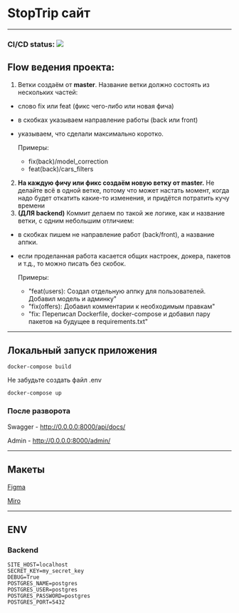 # StopTrip сайт

***

### CI/CD status: <img src="https://github.com/Sagayakov/stop_trip/workflows/CI-CD/badge.svg?branch=master">

## Flow  ведения проекта:
1. Ветки создаём от **master**. Название ветки должно состоять из нескольких частей:
 - слово fix или feat (фикс чего-либо или новая фича)
 - в скобках указываем направление работы (back или front)
 - указываем, что сделали максимально коротко.

    Примеры:


     - fix(back)/model_correction
     - feat(back)/cars_filters

2. **На каждую фичу или фикс создаём новую ветку от master.** Не делайте всё в одной ветке, потому что может настать момент, когда надо будет откатить какие-то изменения, и придётся потратить кучу времени
3. **(ДЛЯ backend)** Коммит делаем по такой же логике, как и название ветки, с одним небольшим отличием:
 - в скобках пишем не направление работ (back/front), а название аппки.
 - если проделанная работа касается общих настроек, докера, пакетов и т.д., то можно писать без скобок.

    Примеры:


    - "feat(users): Создал отдельную аппку для пользователей. Добавил модель и админку"
    - "fix(offers): Добавил комментарии к необходимым правкам"
    - "fix: Переписал Dockerfile, docker-compose и добавил пару пакетов на будущее в requirements.txt"


***

## Локальный запуск приложения


```shell
docker-compose build
```
Не забудьте создать файл .env
```shell
docker-compose up
```

### После разворота

Swagger - http://0.0.0.0:8000/api/docs/

Admin - http://0.0.0.0:8000/admin/

***

## Макеты

[Figma](https://www.figma.com/file/41Hcq7Feg81dkeuxbzkJrP/StopTrip?type=design&node-id=204-182&mode=design&t=yMN0H2PGqcE1JEWK-0)

[Miro](https://miro.com/app/board/uXjVMs_qgJk=/?share_link_id=530992704029)

***

## ENV

### Backend
```shell
SITE_HOST=localhost
SECRET_KEY=my_secret_key
DEBUG=True
POSTGRES_NAME=postgres
POSTGRES_USER=postgres
POSTGRES_PASSWORD=postgres
POSTGRES_PORT=5432
```